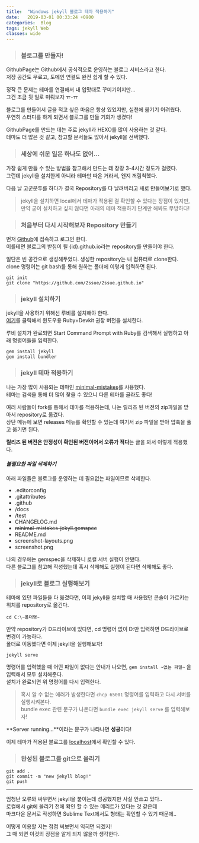 ```yaml
---
title:  "Windows jekyll 블로그 테마 적용하기"
date:   2019-03-01 00:33:24 +0900
categories:  Blog
tags: jekyll Web
classes: wide
---
```


> ### 블로그를 만들자!

GithubPage는 Github에서 공식적으로 운영하는 블로그 서비스라고 한다.  
저장 공간도 무료고, 도메인 연결도 완전 쉽게 할 수 있다.  

정작 큰 문제는 테마를 연결해서 내 입맛대로 꾸미기이지만...  
그건 조금 뒷 일로 미뤄보자 ㅠ-ㅠ  

블로그를 만들어서 글을 적고 싶은 마음은 항상 있었지만, 실천에 옮기기 어려웠다.  
우연히 스터디를 하게 되면서 블로그를 만들 기회가 생겼다!

GithubPage를 만드는 데는 주로 jekyll과 HEXO를 많이 사용하는 것 같다.  
테마도 더 많은 것 같고, 참고할 문서들도 많아서 jekyll을 선택했다.  

> ### 세상에 쉬운 일은 하나도 없어...

가장 쉽게 만들 수 있는 방법을 참고해서 만드는 데 장장 3-4시간 정도가 걸렸다.  
그런데 jekyll을 설치한게 아니라 테마만 따온 거라서, 왠지 꺼림칙했다.  

다음 날 고군분투를 하다가 결국 Repository를 다 날려버리고 새로 만들어보기로 했다.  

> jekyll을 설치하면 local에서 테마가 적용된 걸 확인할 수 있다는 장점이 있지만,  
> 만약 굳이 설치하고 싶지 않다면 아래의 테마 적용하기 단계만 해봐도 무방하다!     
  
> ### 처음부터 다시 시작해보자 Repository 만들기

먼저 [Github](https://github.com)에 접속하고 로그인 한다.   
이를테면 블로그의 받침이 될 {id}.github.io라는 repository를 만들어야 한다.  
  
일단은 빈 공간으로 생성해두었다. 생성한 repository는 내 컴퓨터로 clone한다.  
clone 명령어는 git bash를 통해 원하는 폴더에 이렇게 입력하면 된다.

```
git init
git clone "https://github.com/2ssue/2ssue.github.io"
```

> ### jekyll 설치하기

jekyll을 사용하기 위해선 루비를 설치해야 한다.  
[여기](https://rubyinstaller.org/downloads/)를 클릭해서 윈도우용 Ruby+Devkit 권장 버전을 설치한다.  
  
루비 설치가 완료되면 Start Command Prompt with Ruby를 검색해서 실행하고 아래 명령어들을 입력한다.  
  
```
gem install jekyll
gem install bundler
```
  
> ### jekyll 테마 적용하기

나는 가장 많이 사용되는 테마인 [minimal-mistakes](https://github.com/mmistakes/minimal-mistakes)를 사용했다.  
테마는 검색을 통해 더 많이 찾을 수 있으니 다른 테마를 골라도 좋다!  

여러 사람들이 fork를 통해서 테마를 적용하는데, 나는 릴리즈 된 버전의 zip파일을 받아서 repository로 옮겼다.  
상단 메뉴에 보면 releases 메뉴를 확인할 수 있는데 여기서 zip 파일을 받아 압축을 풀고 옮기면 된다.  
  
**릴리즈 된 버전은 안정성이 확인된 버전이어서 오류가 적다**는 글을 봐서 이렇게 적용했다.  
  
#### _불필요한 파일 삭제하기_
아래 파일들은 블로그를 운영하는 데 필요없는 파일이므로 삭제한다.  

- .editorconfig
- .gitattributes
- .github
- /docs
- /test
- CHANGELOG.md
- ~~minimal-mistakes-jekyll.gemspec~~
- README.md
- screenshot-layouts.png
- screenshot.png

나의 경우에는 gemspec을 삭제하니 로컬 서버 실행이 안됐다.  
다른 블로그를 참고해 작성했는데 혹시 삭제해도 실행이 된다면 삭제해도 좋다.  
  
> ### jekyll로 블로그 실행해보기

테마에 있던 파일들을 다 옮겼다면, 이제 jekyll을 설치할 때 사용했던 콘솔이 가르키는 위치를 repository로 옮긴다.

```
cd C:\~폴더명~
```

만약 repository가 D드라이브에 있다면, cd 명령어 없이 D:만 입력하면 D드라이브로 변경이 가능하다.  
폴더로 이동했다면 이제 jekyll을 실행해보자!  

```
jekyll serve
```

명령어를 입력했을 때 어떤 파일이 없다는 안내가 나오면, `gem install ~없는 파일~` 을 입력해서 모두 설치해준다.  
설치가 완료되면 위 명령어를 다시 입력한다.  

> 혹시 알 수 없는 에러가 발생한다면 `chcp 65001` 명령어를 입력하고 다시 서버를 실행시켜본다.  
bundle exec 관련 문구가 나온다면 `bundle exec jekyll serve` 를 입력해보자!

**Server running...**이라는 문구가 나타나면 **성공**이다!  

이제 테마가 적용된 블로그를 [localhost](http://127.0.0.1:4000)에서 확인할 수 있다.  
  
> ### 완성된 블로그를 git으로 올리기

```
git add .
git commit -m "new jekyll blog!"
git push
```

___

엄청난 오류와 싸우면서 jekyll을 붙이는데 성공했지만 사실 안쓰고 있다..  
로컬에서 git에 올리기 전에 확인 할 수 있는 메리트가 있다는 것 같은데  
마크다운 문서로 작성하면 Sublime Text에서도 형태는 확인할 수 있기 때문에..  

  
어떻게 이용할 지는 점점 써보면서 익히면 되겠지!  
그 때 되면 이것의 장점을 알게 되지 않을까 생각한다.  